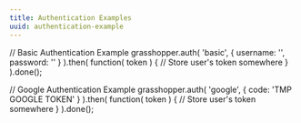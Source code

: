 ```yaml
---
title: Authentication Examples
uuid: authentication-example
---
```

// Basic Authentication Example
grasshopper.auth( 'basic', { username: '', password: '' } ).then( function( token ) {
    // Store user's token somewhere
} ).done();


// Google Authentication Example
grasshopper.auth( 'google', { code: 'TMP GOOGLE TOKEN' } ).then( function( token ) {
    // Store user's token somewhere
} ).done();